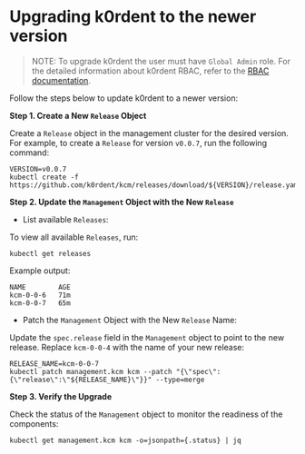 # Upgrading k0rdent to the newer version

> NOTE: To upgrade k0rdent the user must have `Global Admin` role.
> For the detailed information about k0rdent RBAC, refer to the [RBAC documentation](../rbac/roles.md).

Follow the steps below to update k0rdent to a newer version:

**Step 1. Create a New `Release` Object**

Create a `Release` object in the management cluster for the desired version. For example, to create
a `Release` for version `v0.0.7`, run the following command:

```shell
VERSION=v0.0.7
kubectl create -f https://github.com/k0rdent/kcm/releases/download/${VERSION}/release.yaml
```

**Step 2. Update the `Management` Object with the New `Release`**

- List available `Releases`:

To view all available `Releases`, run:

```shell
kubectl get releases
```

Example output:

```shell
NAME        AGE
kcm-0-0-6   71m
kcm-0-0-7   65m
```

- Patch the `Management` Object with the New `Release` Name:

Update the `spec.release` field in the `Management` object to point to the new release. Replace `kcm-0-0-4` with
the name of your new release:

```shell
RELEASE_NAME=kcm-0-0-7
kubectl patch management.kcm kcm --patch "{\"spec\":{\"release\":\"${RELEASE_NAME}\"}}" --type=merge
```

**Step 3. Verify the Upgrade**

Check the status of the `Management` object to monitor the readiness of the components:

```shell
kubectl get management.kcm kcm -o=jsonpath={.status} | jq
```
